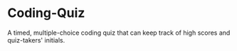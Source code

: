 # Coding-Quiz
A timed, multiple-choice coding quiz that can keep track of high scores and quiz-takers' initials.
